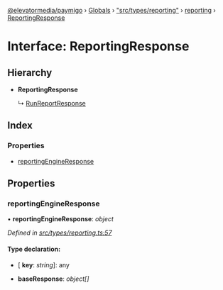 [@elevatormedia/paymigo](../README.md) › [Globals](../globals.md) › ["src/types/reporting"](../modules/_src_types_reporting_.md) › [reporting](../modules/_src_types_reporting_.reporting.md) › [ReportingResponse](_src_types_reporting_.reporting.reportingresponse.md)

# Interface: ReportingResponse

## Hierarchy

-   **ReportingResponse**

    ↳ [RunReportResponse](_src_types_reporting_.reporting.runreportresponse.md)

## Index

### Properties

-   [reportingEngineResponse](_src_types_reporting_.reporting.reportingresponse.md#reportingengineresponse)

## Properties

### reportingEngineResponse

• **reportingEngineResponse**: _object_

_Defined in [src/types/reporting.ts:57](https://github.com/ELEVATORmedia/paymigo/blob/0314afc/src/types/reporting.ts#L57)_

#### Type declaration:

-   \[ **key**: _string_\]: any

-   **baseResponse**: _object[]_
